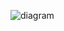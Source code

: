 ![diagram](https://github.com/ashishsha-rma/assignment-brahma/assets/157615095/dc35ebd4-6085-4fce-8d73-5c38804b086c)
